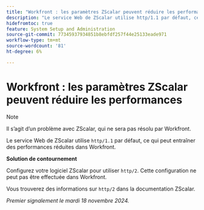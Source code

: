 ```yaml
---
title: "Workfront : les paramètres ZScalar peuvent réduire les performances"
description: "Le service Web de ZScalar utilise http/1.1 par défaut, ce qui peut entraîner des performances réduites dans Workfront."
hidefromtoc: true
feature: System Setup and Administration
source-git-commit: 77345937934851b8ebfdf257f44e25133eade971
workflow-type: tm+mt
source-wordcount: '81'
ht-degree: 6%

---
```



# Workfront : les paramètres ZScalar peuvent réduire les performances

>[!NOTE]
>
>Il s’agit d’un problème avec ZScalar, qui ne sera pas résolu par Workfront.

Le service Web de ZScalar utilise `http/1.1` par défaut, ce qui peut entraîner des performances réduites dans Workfront.

**Solution de contournement**

Configurez votre logiciel ZScalar pour utiliser `http/2`. Cette configuration ne peut pas être effectuée dans Workfront.

Vous trouverez des informations sur `http/2` dans la documentation ZScalar.

_Premier signalement le mardi 18 novembre 2024._
